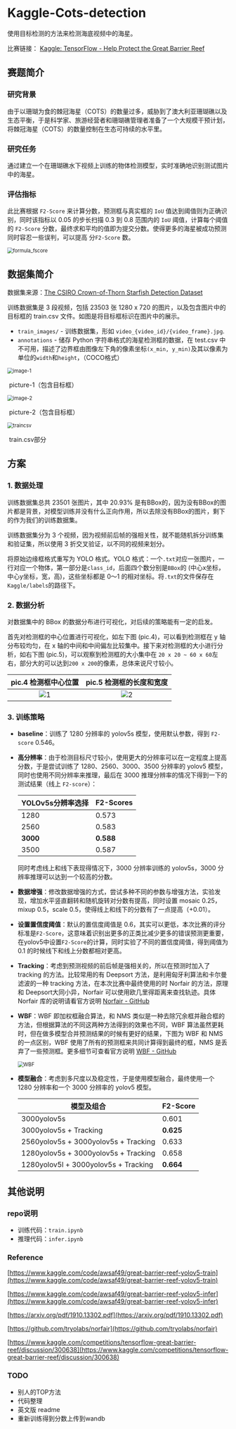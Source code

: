 # Kaggle-Cots-detection

使用目标检测的方法来检测海底视频中的海星。

比赛链接： [Kaggle: TensorFlow - Help Protect the Great Barrier Reef](https://www.kaggle.com/competitions/tensorflow-great-barrier-reef/overview)



## 赛题简介

### 研究背景

由于以珊瑚为食的棘冠海星（COTS）的数量过多，威胁到了澳大利亚珊瑚礁以及生态平衡，于是科学家、旅游经营者和珊瑚礁管理者准备了一个大规模干预计划，将棘冠海星（COTS）的数量控制在生态可持续的水平里。

### 研究任务

通过建立一个在珊瑚礁水下视频上训练的物体检测模型，实时准确地识别测试图片中的海星。

### 评估指标

此比赛根据 `F2-Score` 来计算分数，预测框与真实框的 `IoU` 值达到阈值则为正确识别，同时该指标以 0.05 的步长扫描 0.3 到 0.8 范围内的 `IoU` 阈值，计算每个阈值的 `F2-Score`  分数，最终求和平均的值即为提交分数。使得更多的海星被成功预测同时容忍一些误判，可以提高  分`F2-Score` 数。

<img src="assets\readme\formula_fscore.png" alt="formula_fscore" style="zoom:80%;" />

## 数据集简介

数据集来源：[The CSIRO Crown-of-Thorn Starfish Detection Dataset](https://arxiv.org/abs/2111.14311)

训练数据集是 3 段视频，包括 23503 张 1280 x 720 的图片，以及包含图片中的目标框的 train.csv 文件。如图是将目标框标识在图片中的展示。

- `train_images/` - 训练数据集，形如 `video_{video_id}/{video_frame}.jpg`.
- `annotations` - 储存 Python 字符串格式的海星检测框的数据，在 test.csv 中不可用，描述了边界框由图像左下角的像素坐标`(x_min, y_min)`及其以像素为单位的`width`和`height`，（COCO格式）

<img src="assets\readme\image-1.png" alt="image-1" style="zoom:80%;" />

​                                                                picture-1（包含目标框）

<img src="assets\readme\image-2.png" alt="image-2" style="zoom:80%;" />

​                                                                   picture-2（包含目标框）

<img src="assets\readme\traincsv.png" alt="traincsv" style="zoom:80%;" />

​                                                                             train.csv部分



## 方案

### 1. 数据处理

训练数据集总共 23501 张图片，其中 20.93% 是有BBox的，因为没有BBox的图片都是背景，对模型训练并没有什么正向作用，所以去除没有BBox的图片，剩下的作为我们的训练数据集。

训练数据集分为 3 个视频，因为视频前后帧的强相关性，就不能随机拆分训练集和验证集，所以使用 3 折交叉验证，以不同的视频来划分。

将原始边缘框格式重写为 YOLO 格式。YOLO 格式：一个`.txt`对应一张图片，一行对应一个物体，第一部分是`class_id`，后面四个数分别是`BBox`的 (中心x坐标，中心y坐标，宽，高)，这些坐标都是 0～1 的相对坐标。将`.txt`的文件保存在`Kaggle/labels`的路径下。

### 2. 数据分析

对数据集中的 BBox 的数据分布进行可视化，对后续的策略能有一定的启发。

首先对检测框的中心位置进行可视化，如左下图 (pic.4)，可以看到检测框在 y 轴分布较均匀，在 x 轴的中间和中间偏左比较集中。接下来对检测框的大小进行分析，如右下图 (pic.5)，可以观察到检测框的大小集中在 `20 x 20 ~ 60 x 60`左右，部分大的可以达到`200 x 200`的像素，总体来说尺寸较小。

|        pic.4 检测框中心位置         |      pic.5 检测框的长度和宽度      |
| :---------------------------------: | :--------------------------------: |
| ![1](assets\readme\position-xy.png) | ![2](assets\readme\lenth-bbox.png) |


### 3. 训练策略

- **baseline**：训练了 1280 分辨率的 yolov5s 模型，使用默认参数，得到 `F2-score` 0.546。

- **高分辨率**：由于检测目标尺寸较小，使用更大的分辨率可以在一定程度上提高分数，于是尝试训练了 1280、2560、3000、3500 分辨率的 yolov5 模型，同时也使用不同分辨率来推理，最后在 3000 推理分辨率的情况下得到一下的测试结果（线上 `F2-score`）：

  | **YOLOv5s分辨率选择** | **F2-Scores** |
  | :-------------------- | ------------- |
  | 1280                  | 0.573         |
  | 2560                  | 0.583         |
  | **3000**              | **0.588**     |
  | 3500                  | 0.587         |

  同时考虑线上和线下表现得情况下，3000 分辨率训练的 yolov5s，3000 分辨率推理可以达到一个较高的分数。

- **数据增强**：修改数据增强的方式，尝试多种不同的参数与增强方法，实验发现，增加水平竖直翻转和随机旋转对分数有提高，同时设置 mosaic 0.25，mixup 0.5，scale 0.5，使得线上和线下的分数有了一点提高（+0.01）。

- **设置置信度阈值**：默认的置信度阈值是 0.6，其实可以更低，本次比赛的评分标准是`F2-Score`，这意味着识别出更多的正类比减少更多的错误预测更重要，在yolov5中设置`F2-Score`的计算，同时实验了不同的置信度阈值，得到阈值为 0.1 的时候线下和线上分数都相对更高。

- **Tracking**：考虑到预测视频的前后帧是强相关的，所以在预测时加入了 tracking 的方法。比较常用的有 Deepsort 方法，是利用匈牙利算法和卡尔曼滤波的一种 tracking 方法，在本次比赛中最终使用的时 Norfair 的方法，原理和 Deepsort大同小异，Norfair 可以使用欧几里得距离来查找轨迹。具体 Norfair 库的说明请看官方说明 [Norfair - GitHub](https://github.com/tryolabs/norfair) 

- **WBF**：WBF 即加权框融合算法，和 NMS 类似是一种去除冗余框并融合框的方法，但根据算法的不同这两种方法得到的效果也不同，WBF 算法虽然更耗时，但在做多模型合并预测结果的时候有更好的结果，下图为 WBF 和 NMS 的一点区别，WBF 使用了所有的预测框来共同计算得到最终的框，NMS 是丢弃了一些预测框。更多细节可查看官方说明 [WBF - GitHub](https://github.com/ZFTurbo/Weighted-Boxes-Fusion)

  <img src="assets\readme\WBF.png" alt="WBF" style="zoom:80%;" />

- **模型融合**：考虑到多尺度以及稳定性，于是使用模型融合，最终使用一个 1280 分辨率和一个 3000 分辨率的 yolov5 模型。

  | **模型及组合**                       | **F2-Score** |
  | ------------------------------------ | ------------ |
  | 3000yolov5s                          | 0.601        |
  | 3000yolov5s + Tracking               | **0.625**    |
  | 2560yolov5s + 3000yolov5s + Tracking | 0.633        |
  | 1280yolov5s + 3000yolov5s + Tracking | 0.658        |
  | 1280yolov5l + 3000yolov5s + Tracking | **0.664**    |



## 其他说明

### repo说明

- 训练代码：`train.ipynb`
- 推理代码：`infer.ipynb`

### Reference

[https://www.kaggle.com/code/awsaf49/great-barrier-reef-yolov5-train](https://www.kaggle.com/code/awsaf49/great-barrier-reef-yolov5-train)

[https://www.kaggle.com/code/awsaf49/great-barrier-reef-yolov5-infer](https://www.kaggle.com/code/awsaf49/great-barrier-reef-yolov5-infer)

[https://arxiv.org/pdf/1910.13302.pdf](https://arxiv.org/pdf/1910.13302.pdf)

[https://github.com/tryolabs/norfair](https://github.com/tryolabs/norfair)

[https://www.kaggle.com/competitions/tensorflow-great-barrier-reef/discussion/300638](https://www.kaggle.com/competitions/tensorflow-great-barrier-reef/discussion/300638)

### TODO

- 别人的TOP方法
- 代码整理
- 英文版 readme
- 重新训练得到分数上传到wandb



